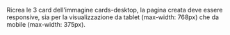 Ricrea le 3 card dell'immagine cards-desktop,
la pagina creata deve essere responsive,
sia per la visualizzazione da tablet (max-width: 768px)
che da mobile (max-width: 375px).